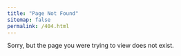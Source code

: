 ```yaml
---
title: "Page Not Found"
sitemap: false
permalink: /404.html
---
```

Sorry, but the page you were trying to view does not exist.
